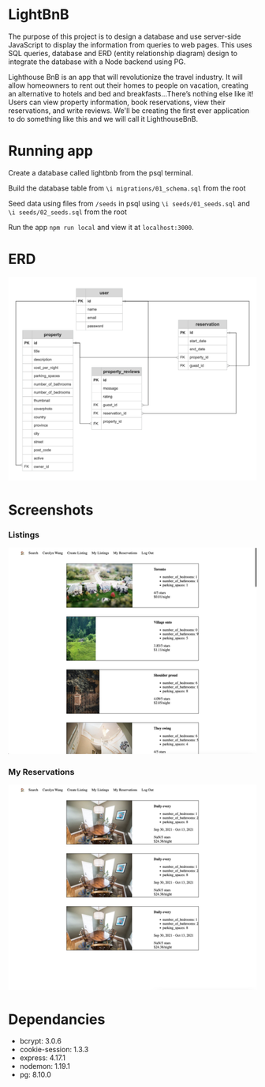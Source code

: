 # LightBnB
The purpose of this project is to design a database and use server-side JavaScript to display the information from queries to web pages. This uses SQL queries, database and ERD (entity relationship diagram) design to integrate the database with a Node backend using PG.

Lighthouse BnB is an app that will revolutionize the travel industry. It will allow homeowners to rent out their homes to people on vacation, creating an alternative to hotels and bed and breakfasts...There’s nothing else like it! Users can view property information, book reservations, view their reservations, and write reviews. We'll be creating the first ever application to do something like this and we will call it LighthouseBnB.

# Running app

Create a database called lightbnb from the psql terminal.

Build the database table from `\i migrations/01_schema.sql` from the root

Seed data using files from `/seeds` in psql using `\i seeds/01_seeds.sql` and `\i seeds/02_seeds.sql` from the root

Run the app `npm run local` and view it at `localhost:3000`.

# ERD
<img src="docs/ERD.png">

# Screenshots
### Listings
<img src="docs/listings.png">

### My Reservations
<img src="docs/mylistings.png">

# Dependancies
- bcrypt: 3.0.6
- cookie-session: 1.3.3
- express: 4.17.1
- nodemon: 1.19.1
- pg: 8.10.0
